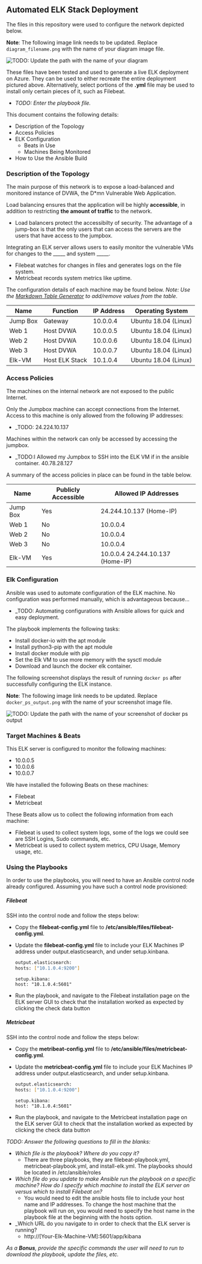## Automated ELK Stack Deployment

The files in this repository were used to configure the network depicted below.

**Note**: The following image link needs to be updated. Replace `diagram_filename.png` with the name of your diagram image file.  

![TODO: Update the path with the name of your diagram](Diagrams/ELK_Connection.jpg)

These files have been tested and used to generate a live ELK deployment on Azure. They can be used to either recreate the entire deployment pictured above. Alternatively, select portions of the __.yml__ file may be used to install only certain pieces of it, such as Filebeat.

  - _TODO: Enter the playbook file._

This document contains the following details:
- Description of the Topology
- Access Policies
- ELK Configuration
  - Beats in Use
  - Machines Being Monitored
- How to Use the Ansible Build


### Description of the Topology

The main purpose of this network is to expose a load-balanced and monitored instance of DVWA, the D*mn Vulnerable Web Application.

Load balancing ensures that the application will be highly __accessible__, in addition to restricting __the amount of traffic__ to the network.
- Load balancers protect the accessibilty of security. The advantage of a jump-box is that the only users that can access the servers are the users that have access to the jumpbox.  

Integrating an ELK server allows users to easily monitor the vulnerable VMs for changes to the _____ and system _____.
- Filebeat watches for changes in files and generates logs on the file system.  
- Metricbeat records system metrics like uptime. 

The configuration details of each machine may be found below.
_Note: Use the [Markdown Table Generator](http://www.tablesgenerator.com/markdown_tables) to add/remove values from the table_.

| Name     | Function       | IP Address | Operating System     |
|----------|----------------|------------|----------------------|
| Jump Box | Gateway        | 10.0.0.4   | Ubuntu 18.04 (Linux) |
| Web 1    | Host DVWA      | 10.0.0.5   | Ubuntu 18.04 (Linux) |
| Web 2    | Host DVWA      | 10.0.0.6   | Ubuntu 18.04 (Linux) |
| Web 3    | Host DVWA      | 10.0.0.7   | Ubuntu 18.04 (Linux) |
| Elk-VM   | Host ELK Stack | 10.1.0.4   | Ubuntu 18.04 (Linux) |

### Access Policies

The machines on the internal network are not exposed to the public Internet. 

Only the Jumpbox machine can accept connections from the Internet. Access to this machine is only allowed from the following IP addresses:
- _TODO: 24.224.10.137

Machines within the network can only be accessed by accessing the jumpbox.
- _TODO:I Allowed my Jumpbox to SSH into the ELK VM if in the ansible container. 40.78.28.127

A summary of the access policies in place can be found in the table below.

| Name     | Publicly Accessible | Allowed IP Addresses             |
|----------|---------------------|----------------------------------|
| Jump Box | Yes                 | 24.244.10.137 (Home-IP)          |
| Web 1    | No                  | 10.0.0.4                         |
| Web 2    | No                  | 10.0.0.4                         |
| Web 3    | No                  | 10.0.0.4                         |
| Elk-VM   | Yes                 | 10.0.0.4 24.244.10.137 (Home-IP) |
### Elk Configuration

Ansible was used to automate configuration of the ELK machine. No configuration was performed manually, which is advantageous because...
- _TODO: Automating configurations with Ansible allows for quick and easy deployment. 

The playbook implements the following tasks:
- Install docker-io with the apt module
- Install python3-pip with the apt module
- Install docker module with pip
- Set the Elk VM to use more memory with the sysctl module
- Download and launch the docker elk container. 

The following screenshot displays the result of running `docker ps` after successfully configuring the ELK instance.

**Note**: The following image link needs to be updated. Replace `docker_ps_output.png` with the name of your screenshot image file.  


![TODO: Update the path with the name of your screenshot of docker ps output](Images/docker_ps_output.png)

### Target Machines & Beats
This ELK server is configured to monitor the following machines:
- 10.0.0.5
- 10.0.0.6
- 10.0.0.7

We have installed the following Beats on these machines:
- Filebeat 
- Metricbeat

These Beats allow us to collect the following information from each machine:
- Filebeat is used to collect system logs, some of the logs we could see are SSH Logins, Sudo commands, etc. 
- Metricbeat is used to collect system metrics, CPU Usage, Memory usage, etc.

### Using the Playbooks
In order to use the playbooks, you will need to have an Ansible control node already configured. Assuming you have such a control node provisioned: 
##### Filebeat
SSH into the control node and follow the steps below:
- Copy the __filebeat-config.yml__ file to __/etc/ansible/files/filebeat-config.yml__.

- Update the __filebeat-config.yml__ file to include your ELK Machines IP address under output.elasticsearch, and under    setup.kinbana. 
  ```bash
  output.elasticsearch:
  hosts: ["10.1.0.4:9200"]
  ```
   ```   
  setup.kibana:
  host: "10.1.0.4:5601"
  ```
- Run the playbook, and navigate to the Filebeat installation page on the ELK server GUI to check that the installation worked as expected by clicking the check data button
##### Metricbeat
SSH into the control node and follow the steps below:
- Copy the __metribeat-config.yml__ file to __/etc/ansible/files/metricbeat-config.yml__.
- Update the __metricbeat-config.yml__ file to include your ELK Machines IP address under output.elasticsearch, and under setup.kinbana. 
  ```bash
  output.elasticsearch:
  hosts: ["10.1.0.4:9200"]
  ```
  
  ```   
  setup.kibana:
  host: "10.1.0.4:5601"
  ```
- Run the playbook, and navigate to the Metricbeat installation page on the ELK server GUI to check that the installation worked as expected by clicking the check data button

_TODO: Answer the following questions to fill in the blanks:_
- _Which file is the playbook? Where do you copy it?_
  - There are three playbooks, they are filebeat-playbook.yml, metricbeat-playbook.yml, and install-elk.yml. The playbooks should be located in /etc/ansible/roles
- _Which file do you update to make Ansible run the playbook on a specific machine? How do I specify which machine to install the ELK server on versus which to install Filebeat on?_
  - You would need to edit the ansible hosts file to include your host name and IP addresses. To change the host machine that the playbook will run on, you would need to specify the host name in the playbook file at the beginning with the hosts option.
- _Which URL do you navigate to in order to check that the ELK server is running?
  - http://[Your-Elk-Machine-VM]:5601/app/kibana

_As a **Bonus**, provide the specific commands the user will need to run to download the playbook, update the files, etc._
